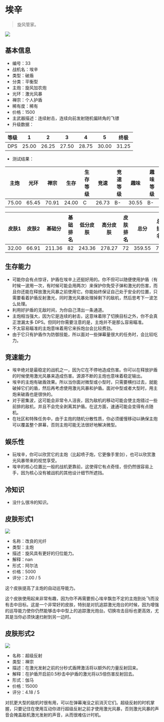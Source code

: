 # 埃辛

> 旋风管家。

<img src="/ships/ship_33.png" style={{zoom:1}}/>

## 基本信息

- 编号：33
- 战机名：埃辛
- 类型：破盾
- 分类：平衡型
- 主炮：旋风加农炮
- 光环：激光风暴
- 禅宗：个人护盾
- 稀有度：稀有
- 价格：1500
- 主武器描述：连续射击，连续向前发射随机偏转角的飞镖
- 升级数据：

| 等级 | 1 | 2 | 3 | 4 | 5 | 终极 |
|--|--|--|--|--|--|--|
| DPS | 25.00 | 26.25 | 27.50 | 28.75 | 30.00 | 31.25 |

- 测试结果：

| 主炮 | 光环 | 禅宗 | 生存 | 生存等级 | 竞速 | 竞速等级 | 趣味 | 趣味等级 |
|--|--|--|--|--|--|--|--|--|
| 75.00 | 65.45 | 70.91 | 24.00 | C | 26.73 | B- | 30.55 | B- |

| 皮肤1 | 皮肤2 | 基础分 | 基础排名 | 低分皮肤 | 高分皮肤 | 皮肤排名 | 总分 | 总排名 |
|--|--|--|--|--|--|--|--|--|
| 32.00 | 66.91 | 211.36 | 82 | 243.36 | 278.27 | 72 | 359.55 | 73 |

## 生存能力

- 可能你会有点惊讶，护盾在埃辛上还挺好用的。你不但可以随便使用护盾（有时候一波用一次，有时候可能会用两次）来保护你免受子弹和激光的伤害，而且你还能在释放激光风暴之前使用它。你能始终保证自己处于安全的位置，只需要看着护盾反射激光，同时激光风暴处理掉剩下的敌机，然后思考下一波怎么处理。
- 利用好护盾的无敌时间，为你自己清出一条通道。
- 主炮相当强大，因为它是连续的射击，这意味着除了切换目标之外，你不会真正泄漏太多 DPS。但同时你需要注意的是，主炮并不是那么容易瞄准。
- 不太容易瞄准的主炮意味着用它来拆炮台会比较费劲。
- 由于它只有护盾作为防御技能，所以面对一些弹幕量很大的任务时，会比较吃力。

## 竞速能力

- 埃辛绝对是最稳定的战机之一，因为它在不停地造成伤害。你可以在释放护盾的时候使用激光风暴来造成伤害。源源不断的主炮也意味着稳定输出。
- 埃辛的主炮有破盾效果。所以当你面对微型或小型时，只需要横扫过去，就能破掉它们的盾，然后再考虑使用激光风暴和护盾。面对中型或者大型时，用主炮来破盾也是很快的。
- 对于密集波，这可能会非常令人沮丧，因为敌机的移动可能会使主炮错过一些前排的敌机，并且不会完全剥离其护盾。在这方面，速通可能会变得有点随机。
- 在社区和特殊任务中，由于主炮的随机分散性质，你必须缓慢移动以确保主炮可以覆盖整个屏幕，否则主炮可能无法很好地解决微型。

## 娱乐性

- 玩埃辛，你可以欣赏它的主炮（比起喷子炮，它更像手里剑），也可以欣赏激光风暴带来的视觉享受。
- 埃辛的核心位置比一般的战机更靠前，这使得它有点奇怪，但仍然很容易上手，因为核心没有被战机的其他设计细节所遮挡。

## 冷知识

- 没什么很冷的知识。

## 皮肤形式1

<img src="/ships/ship_33_apex_1.png" style={{zoom:1}}/>

- 名称：改良的光纤
- 类型：主炮
- 描述：旋风具有更好的归位能力。
- 解释：nan
- 形式：阿尔法
- 价格：5000
- 评分：2.00 / 5

这个皮肤提高了主炮的自动巡导能力。

这个皮肤使用起来非常有趣，因为你不再需要担心埃辛飘忽不定的主炮到处飞而没有击中目标。这是一个非常好的皮肤，特别是对抗追踪激光炮台的时候，因为增强的巡导能力使你仍然能够击中中型上的追踪激光炮台。切换攻击目标也更高效，尤其是当你必须快速扫射到另一边时。

## 皮肤形式2

<img src="/ships/ship_33_apex_2.png" style={{zoom:1}}/>

- 名称：超级反射
- 类型：禅宗
- 描述：在激光发射之前的分秒式盾牌激活将以额外的力量反射回来。
- 解释：在护盾开启前0.5秒击中护盾的激光将以5倍伤害反射回去。
- 形式：伽马
- 价格：15000
- 评分：4.18 / 5

对抗更大型的敌机时很有用，可以在弹幕淹没之前消灭它们。超级反射的时机掌握，只要记住在使用互动你进行超级反射之前才使用激光风暴，否则激光风暴的声音会掩盖敌机激光发射的声音，从而很难估计时机。
